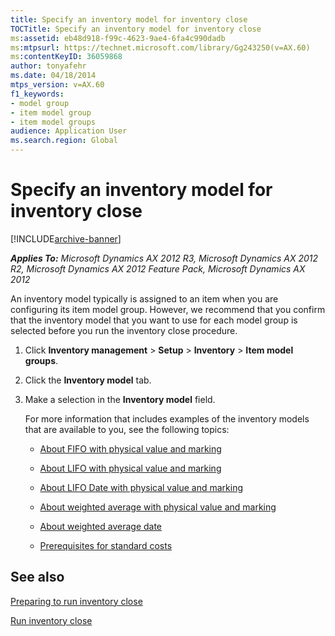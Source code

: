 ```yaml
---
title: Specify an inventory model for inventory close
TOCTitle: Specify an inventory model for inventory close
ms:assetid: eb48d918-f99c-4623-9ae4-6fa4c990dadb
ms:mtpsurl: https://technet.microsoft.com/library/Gg243250(v=AX.60)
ms:contentKeyID: 36059868
author: tonyafehr
ms.date: 04/18/2014
mtps_version: v=AX.60
f1_keywords:
- model group
- item model group
- item model groups
audience: Application User
ms.search.region: Global
---
```


# Specify an inventory model for inventory close 


[!INCLUDE[archive-banner](includes/archive-banner.md)]


_**Applies To:** Microsoft Dynamics AX 2012 R3, Microsoft Dynamics AX 2012 R2, Microsoft Dynamics AX 2012 Feature Pack, Microsoft Dynamics AX 2012_

An inventory model typically is assigned to an item when you are configuring its item model group. However, we recommend that you confirm that the inventory model that you want to use for each model group is selected before you run the inventory close procedure.

1.  Click **Inventory management** \> **Setup** \> **Inventory** \> **Item model groups**.

2.  Click the **Inventory model** tab.

3.  Make a selection in the **Inventory model** field.
    
    For more information that includes examples of the inventory models that are available to you, see the following topics:
    
      - [About FIFO with physical value and marking](about-fifo-with-physical-value-and-marking.md)
    
      - [About LIFO with physical value and marking](about-lifo-with-physical-value-and-marking.md)
    
      - [About LIFO Date with physical value and marking](about-lifo-date-with-physical-value-and-marking.md)
    
      - [About weighted average with physical value and marking](about-weighted-average-with-physical-value-and-marking.md)
    
      - [About weighted average date](about-weighted-average-date.md)
    
      - [Prerequisites for standard costs](prerequisites-for-standard-costs.md)

## See also

[Preparing to run inventory close](preparing-to-run-inventory-close.md)

[Run inventory close](run-inventory-close.md)

  


